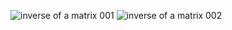 ![inverse of a matrix 001](https://user-images.githubusercontent.com/36342673/128651330-7236017a-6754-4881-9d75-a94e97af9292.jpg)
![inverse of a matrix 002](https://user-images.githubusercontent.com/36342673/128651342-99d18f5f-f955-401d-8f86-f254682172ee.jpg)
